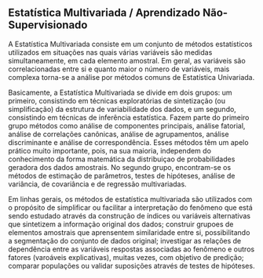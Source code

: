 ## Estatística Multivariada / Aprendizado Não-Supervisionado


A Estatística Multivariada consiste em um conjunto de métodos estatísticos utilizados em situações nas quais várias variáveis são medidas simultaneamente, em cada elemento amostral. Em geral, as variáveis são correlacionadas entre si e quanto maior o número de variáveis, mais complexa torna-se a análise por métodos comuns de Estatística Univariada.

Basicamente, a Estatística Multivariada se divide em dois grupos: um primeiro, consistindo em técnicas exploratórias de sintetização (ou simplificação) da estrutura de variabilidade dos dados, e um segundo, consistindo em técnicas de inferência estatística. Fazem parte do primeiro grupo métodos como análise de componentes principais, análise fatorial, análise de correlações canônicas, análise de agrupamentos, análise discriminante e análise de correspondência. Esses métodos têm um apelo prático muito importante, pois, na sua maioria, independem do conhecimento da forma matemática da distribuiçao de probabilidades geradora dos dados amostrais. No segundo grupo, encontram-se os métodos de estimação de parâmetros, testes de hipóteses, análise de variância, de covariância e de regressão multivariadas.

Em linhas gerais, os métodos de estatística multivariada são utilizados com o propósito de simplificar ou facilitar a interpretação do fenômeno que está sendo estudado através da construção de índices ou variáveis alternativas que sintetizem a informação original dos dados; construir grupoes de elementos amostrais que aprensentem similaridade entre si, possibilitando a segmentação do conjunto de dados original; investigar as relações de dependência entre as variáveis respostas associadas ao fenômeno e outros fatores (varoáveis explicativas), muitas vezes, com objetivo de predição; comparar populações ou validar suposições através de testes de hipóteses.
